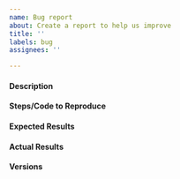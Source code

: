 ```yaml
---
name: Bug report
about: Create a report to help us improve
title: ''
labels: bug
assignees: ''

---
```


#### Description
<!-- Example: Joblib Error thrown when calling fit on LatentDirichletAllocation with evaluate_every > 0-->

#### Steps/Code to Reproduce
<!--
If the code is too long, feel free to put it in a public gist and link
it in the issue: https://gist.github.com
-->

#### Expected Results
<!-- Example: No error is thrown. Please paste or describe the expected results.-->

#### Actual Results
<!-- Please paste or specifically describe the actual output or traceback. -->

#### Versions
<!--
import platform; print(platform.platform())
import sys; print("Python", sys.version)
import numpy; print("NumPy", numpy.__version__)
import scipy; print("SciPy", scipy.__version__)
import skimage; print("scikit-image", skimage.__version__)
import pandas; print("pandas", pandas.__version__)
import sklearn; print("sklearn", sklearn.__version__)
import xarray; print("xarray", xarray.__version__)
import sympy; print("sympy", sympy.__version__)
import starfish; print("starfish", starfish.__version__)
-->


<!-- Thanks for contributing! -->
